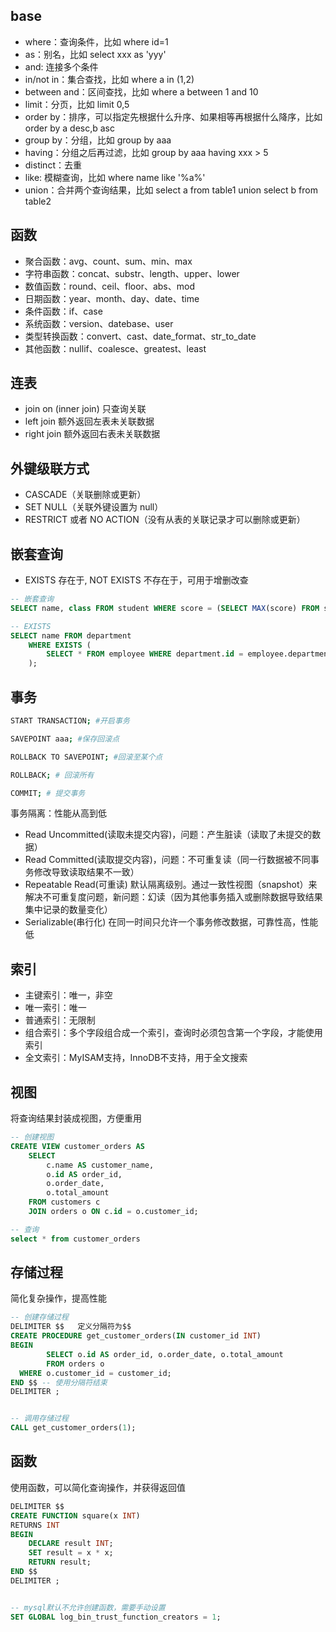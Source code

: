 ## base

- where：查询条件，比如 where id=1
- as：别名，比如 select xxx as 'yyy'
- and: 连接多个条件
- in/not in：集合查找，比如 where a in (1,2)
- between and：区间查找，比如 where a between 1 and 10
- limit：分页，比如 limit 0,5
- order by：排序，可以指定先根据什么升序、如果相等再根据什么降序，比如 order by a desc,b asc
- group by：分组，比如 group by aaa
- having：分组之后再过滤，比如 group by aaa having xxx > 5
- distinct：去重
- like: 模糊查询，比如 where name like '%a%'
- union：合并两个查询结果，比如 select a from table1 union select b from table2

## 函数

- 聚合函数：avg、count、sum、min、max
- 字符串函数：concat、substr、length、upper、lower
- 数值函数：round、ceil、floor、abs、mod
- 日期函数：year、month、day、date、time
- 条件函数：if、case
- 系统函数：version、datebase、user
- 类型转换函数：convert、cast、date_format、str_to_date
- 其他函数：nullif、coalesce、greatest、least

## 连表

- join on (inner join) 只查询关联
- left join 额外返回左表未关联数据
- right join 额外返回右表未关联数据

## 外键级联方式

- CASCADE（关联删除或更新）
- SET NULL（关联外键设置为 null）
- RESTRICT 或者 NO ACTION（没有从表的关联记录才可以删除或更新）

## 嵌套查询

- EXISTS 存在于, NOT EXISTS 不存在于，可用于增删改查

```sql
-- 嵌套查询
SELECT name, class FROM student WHERE score = (SELECT MAX(score) FROM student);

-- EXISTS
SELECT name FROM department
    WHERE EXISTS (
        SELECT * FROM employee WHERE department.id = employee.department_id
    );
```

## 事务

```bash
START TRANSACTION; #开启事务

SAVEPOINT aaa; #保存回滚点

ROLLBACK TO SAVEPOINT; #回滚至某个点

ROLLBACK; # 回滚所有

COMMIT; # 提交事务
```

事务隔离：性能从高到低

- Read Uncommitted(读取未提交内容)，问题：产生脏读（读取了未提交的数据）
- Read Committed(读取提交内容)，问题：不可重复读（同一行数据被不同事务修改导致读取结果不一致）
- Repeatable Read(可重读) 默认隔离级别。通过一致性视图（snapshot）来解决不可重复度问题，新问题：幻读（因为其他事务插入或删除数据导致结果集中记录的数量变化）
- Serializable(串行化) 在同一时间只允许一个事务修改数据，可靠性高，性能低

## 索引

- 主键索引：唯一，非空
- 唯一索引：唯一
- 普通索引：无限制
- 组合索引：多个字段组合成一个索引，查询时必须包含第一个字段，才能使用索引
- 全文索引：MyISAM支持，InnoDB不支持，用于全文搜索

## 视图

将查询结果封装成视图，方便重用

```sql
-- 创建视图
CREATE VIEW customer_orders AS 
    SELECT 
        c.name AS customer_name, 
        o.id AS order_id, 
        o.order_date, 
        o.total_amount
    FROM customers c
    JOIN orders o ON c.id = o.customer_id;

-- 查询
select * from customer_orders
```

## 存储过程

简化复杂操作，提高性能

```sql
-- 创建存储过程
DELIMITER $$   定义分隔符为$$
CREATE PROCEDURE get_customer_orders(IN customer_id INT)
BEGIN
        SELECT o.id AS order_id, o.order_date, o.total_amount
        FROM orders o
  WHERE o.customer_id = customer_id;
END $$ -- 使用分隔符结束
DELIMITER ;


-- 调用存储过程
CALL get_customer_orders(1);
```

## 函数

使用函数，可以简化查询操作，并获得返回值

```sql
DELIMITER $$
CREATE FUNCTION square(x INT)
RETURNS INT
BEGIN
    DECLARE result INT;
    SET result = x * x;
    RETURN result;
END $$
DELIMITER ;


-- mysql默认不允许创建函数，需要手动设置
SET GLOBAL log_bin_trust_function_creators = 1;
```

